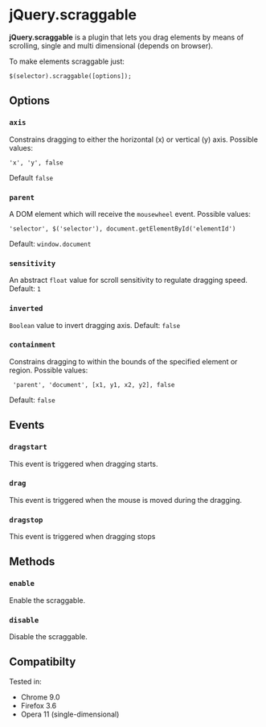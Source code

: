 # jQuery.scraggable

**jQuery.scraggable** is a plugin that lets you drag elements by means of scrolling, single and multi dimensional (depends on browser).

To make elements scraggable just:

    $(selector).scraggable([options]);

## Options

### `axis`

Constrains dragging to either the horizontal (x) or vertical (y) axis. Possible values:

    'x', 'y', false

Default `false`

### `parent`

A DOM element which will receive the `mousewheel` event. Possible values:

    'selector', $('selector'), document.getElementById('elementId')

Default: `window.document`

### `sensitivity`

An abstract `float` value for scroll sensitivity to regulate dragging speed. Default: `1`

### `inverted`

`Boolean` value to invert dragging axis. Default: `false`

### `containment`

Constrains dragging to within the bounds of the specified element or region. Possible values:

     'parent', 'document', [x1, y1, x2, y2], false

Default: `false`

## Events

### `dragstart`

This event is triggered when dragging starts.

### `drag`

This event is triggered when the mouse is moved during the dragging.

### `dragstop`

This event is triggered when dragging stops

## Methods

### `enable`

Enable the scraggable.

### `disable`

Disable the scraggable.

## Compatibilty

Tested in:

* Chrome 9.0
* Firefox 3.6
* Opera 11 (single-dimensional)